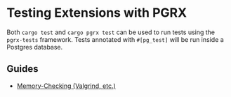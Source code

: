 # Testing Extensions with PGRX

Both `cargo test` and `cargo pgrx test` can be used to run tests using the `pgrx-tests` framework.
Tests annotated with `#[pg_test]` will be run inside a Postgres database.
<!-- TODO: explain the test framework more -->

## Guides

- [Memory-Checking (Valgrind, etc.)](./test/memory-checking.md)